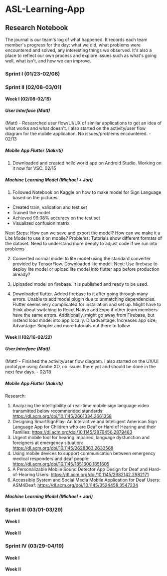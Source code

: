 # ASL-Learning-App

## Research Notebook

The journal is our team's log of what happened. It records each team member's progress for the day: what we did, what problems were encountered and solved, any interesting things we observed. It's also a place to reflect our own process and explore issues such as what's going well, what isn't, and how we can improve.

### Sprint I (01/23-02/08)

### Sprint II (02/08-03/01)

#### Week I (02/08-02/15)

##### User Interface (Matt)
(Matt) - Researched user flow/UI/UX of similar applications to get an idea of what works and what doesn't. I also started on the activity/user flow diagram for the mobile application. No issues/problems encountered. - 02/13

##### Mobile App Flutter (Aakriti)
1. Downloaded and created hello world app on Android Studio. Working on it now for VSC. 02/15

##### Machine Learning Model (Michael + Jari)
1. Followed Notebook on Kaggle on how to make model for Sign Language based on the pictures
 - Created train, validation and test set
 - Trained the model
 - Achieved 99.08% accuracy on the test set
 - Visualized confusion matrix

Next Steps: How can we save and export the model? How can we make it a Lite Model to use it on mobile?
Problems: Tutorials show different formats of the dataset. Need to understand more deeply to adjust code if we run into problems

2. Converted normal model to lite model using the standard converter provided by TensorFlow. Downloaded lite model.
Next: Use firebase to deploy lite model or upload lite model into flutter app before production already?

3. Uploaded model on firebase. It is published and ready to be used. 

4. Downloaded flutter. Added firebase to it after going through many errors. Unable to add model plugin due to unmatching dependencies. Flutter seems very complicated for installation and set up. Might have to think about switching to React Native and Expo if other team members have the same errors. Additionally, might go away from Firebase, but instead load model into app locally. Disadvantage: Increases app size; Advantage: Simpler and more tutorials out there to follow

#### Week II (02/16-02/22)

##### User Interface (Matt)
(Matt) - Finished the activity/user flow diagram. I also started on the UX/UI prototype using Adobe XD, no issues there yet and should be done in the next few days. - 02/18

##### Mobile App Flutter (Aakriti)
Research:
1. Analyzing the intelligibility of real-time mobile sign language video transmitted below recommended standards: https://dl.acm.org/doi/10.1145/2661334.2661358
2. Designing SmartSignPlay: An Interactive and Intelligent American Sign Language App for Children who are Deaf or Hard of Hearing and their Families: https://dl.acm.org/doi/10.1145/2876456.2879483
3. Urgent mobile tool for hearing impaired, language dysfunction and foreigners at emergency situation: https://dl.acm.org/doi/10.1145/2628363.2633568
4. Using mobile devices to support communication between emergency medical responders and deaf people: https://dl.acm.org/doi/10.1145/1851600.1851605
5. A Personalizable Mobile Sound Detector App Design for Deaf and Hard-of-Hearing Users: https://dl.acm.org/doi/10.1145/2982142.2982171
6. Accessible System and Social Media Mobile Application for Deaf Users: ASM4Deaf: https://dl.acm.org/doi/10.1145/3524458.3547234

##### Machine Learning Model (Michael + Jari)

### Sprint III (03/01-03/29)

#### Week I 

#### Week II

### Sprint IV (03/29-04/19)

#### Week I 

#### Week II
